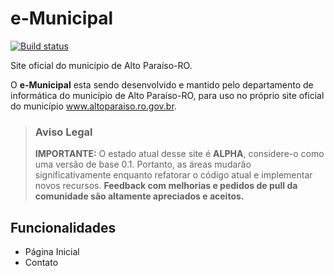 # e-Municipal

[![Build status](https://ci.appveyor.com/api/projects/status/0cmj9nlj9bc8js4a?svg=true)](https://ci.appveyor.com/project/cleytonferrari/e-municipal)

Site oficial do município de Alto Paraíso-RO. 

O **e-Municipal** esta sendo desenvolvido e mantido pelo departamento de informática do município de Alto Paraíso-RO, para uso no próprio site oficial do município <a href='http://www.altoparaiso.ro.gov.br'>www.altoparaiso.ro.gov.br</a>.

> ### Aviso Legal
> **IMPORTANTE:** O estado atual desse site é **ALPHA**, considere-o como uma versão de base 0.1. Portanto, as áreas mudarão significativamente enquanto refatorar o código atual e implementar novos recursos. **Feedback com melhorias e pedidos de pull da comunidade são altamente apreciados e aceitos.**




## Funcionalidades

- Página Inicial
- Contato

